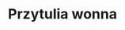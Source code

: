 ---
title: 'Przytulia wonna'
latina: '(Galium odoratum)'
pubDate: 'Jul 01 2022'
mainImage: 'https://res.cloudinary.com/drvpquisg/image/upload/t_website/v1747536549/przytulia_wonna_ajwfbm.jpg'
level1: 'rośliny naczyniowe'
level2: 'goryczkowce'
level3: 'marzanowate'
level4: 'przytulia'
flowertime: 'kwiecień - czerwiec'
where: 'Występuje w Europie i Azji, na obszarach o klimacie suboceanicznym. Rozprzestrzenia się także w innych rejonach świata o klimacie umiarkowanym. W Polsce jest dość pospolita na całym niżu.'
---